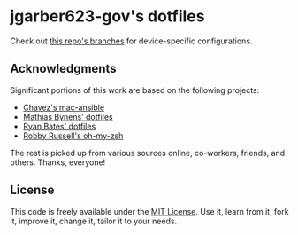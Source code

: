 # jgarber623-gov's dotfiles

Check out [this repo's branches](https://github.com/jgarber623-gov/dotfiles/branches) for device-specific configurations.

## Acknowledgments

Significant portions of this work are based on the following projects:

- [Chavez's mac-ansible](https://github.com/mtchavez/mac-ansible)
- [Mathias Bynens' dotfiles](https://github.com/mathiasbynens/dotfiles)
- [Ryan Bates' dotfiles](https://github.com/ryanb/dotfiles)
- [Robby Russell's oh-my-zsh](https://github.com/robbyrussell/oh-my-zsh)

The rest is picked up from various sources online, co-workers, friends, and others. Thanks, everyone!

## License

This code is freely available under the [MIT License](https://opensource.org/licenses/MIT). Use it, learn from it, fork it, improve it, change it, tailor it to your needs.
